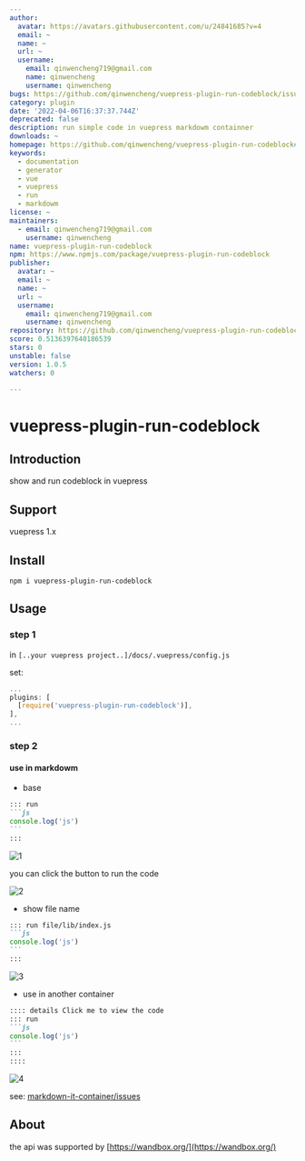 ```yaml
---
author:
  avatar: https://avatars.githubusercontent.com/u/24841685?v=4
  email: ~
  name: ~
  url: ~
  username:
    email: qinwencheng719@gmail.com
    name: qinwencheng
    username: qinwencheng
bugs: https://github.com/qinwencheng/vuepress-plugin-run-codeblock/issues
category: plugin
date: '2022-04-06T16:37:37.744Z'
deprecated: false
description: run simple code in vuepress markdowm containner
downloads: ~
homepage: https://github.com/qinwencheng/vuepress-plugin-run-codeblock#readme
keywords:
  - documentation
  - generator
  - vue
  - vuepress
  - run
  - markdowm
license: ~
maintainers:
  - email: qinwencheng719@gmail.com
    username: qinwencheng
name: vuepress-plugin-run-codeblock
npm: https://www.npmjs.com/package/vuepress-plugin-run-codeblock
publisher:
  avatar: ~
  email: ~
  name: ~
  url: ~
  username:
    email: qinwencheng719@gmail.com
    username: qinwencheng
repository: https://github.com/qinwencheng/vuepress-plugin-run-codeblock
score: 0.5136397640186539
stars: 0
unstable: false
version: 1.0.5
watchers: 0

---
```


# vuepress-plugin-run-codeblock

## Introduction
show and run codeblock in vuepress

## Support
vuepress 1.x

## Install
`npm i vuepress-plugin-run-codeblock`

## Usage

### step 1
in `[..your vuepress project..]/docs/.vuepress/config.js`

set:
```js
...
plugins: [
  [require('vuepress-plugin-run-codeblock')],
],
...
```

### step 2

#### use in markdowm 

- base

````md
::: run
```js
console.log('js')
```
:::
````


![1](./img/1.png)

you can click the button to run the code

![2](./img/2.png)

- show file name
````md
::: run file/lib/index.js
```js
console.log('js')
```
:::
````
![3](./img/3.png)



- use in another container
````md
:::: details Click me to view the code
::: run
```js
console.log('js')
```
:::
::::
````

![4](./img/4.png)

see: [markdown-it-container/issues](https://github.com/markdown-it/markdown-it-container/issues/33#issuecomment-551111227)

## About 
the api was supported by [https://wandbox.org/](https://wandbox.org/)




<!-- todo:
1. 智能识别语言别名
2. 运行结果显示语言改为js,右上角content改成编译器提示信息
-->
